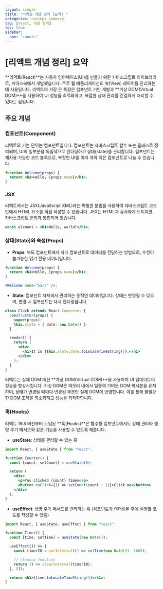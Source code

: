 ```yaml
---
layout: single
title: "리액트 개념 정리 (요약) "
categories: concept_summary
tag: [react, 개념 정리]
toc: true
sidebar:
  nav: "counts"
---
```


# [리액트 개념 정리] 요약

**리액트(React)**는 사용자 인터페이스(UI)를 만들기 위한 자바스크립트 라이브러리로, 페이스북에서 개발했습니다. 주로 웹 애플리케이션의 뷰(View) 레이어를 관리하는 데 사용됩니다.
리액트의 가장 큰 특징은 컴포넌트 기반 개발과 **가상 DOM(Virtual DOM)**을 사용하여 UI 성능을 최적화하고, 복잡한 상태 관리를 간결하게 처리할 수 있다는 점입니다.

## 주요 개념

### 컴포넌트(Component)

리액트의 기본 단위는 컴포넌트입니다. 컴포넌트는 자바스크립트 함수 또는 클래스로 정의되며, UI의 일부분을 독립적으로 렌더링하고 상태(state)를 관리합니다.
컴포넌트는 재사용 가능한 코드 블록으로, 복잡한 UI를 여러 개의 작은 컴포넌트로 나눌 수 있습니다.

```jsx
function Welcome(props) {
  return <h1>Hello, {props.name}</h1>;
}
```

### JSX

리액트에서는 JSX(JavaScript XML)라는 특별한 문법을 사용하여 자바스크립트 코드 안에서 HTML 요소를 직접 작성할 수 있습니다. JSX는 HTML과 유사하게 보이지만, 자바스크립트 문법과 통합되어 있습니다.

```jsx
const element = <h1>Hello, world!</h1>;
```

### 상태(State)와 속성(Props)

- **Props**: 부모 컴포넌트에서 자식 컴포넌트로 데이터를 전달하는 방법으로, 수정이 불가능한 읽기 전용 데이터입니다.

```jsx
function Welcome(props) {
  return <h1>Hello, {props.name}</h1>;
}

<Welcome name="Sara" />;
```

- **State**: 컴포넌트 자체에서 관리하는 동적인 데이터입니다. 상태는 변경될 수 있으며, 변경 시 컴포넌트는 다시 렌더링됩니다.

```jsx
class Clock extends React.Component {
  constructor(props) {
    super(props);
    this.state = { date: new Date() };
  }

  render() {
    return (
      <div>
        <h1>It is {this.state.date.toLocaleTimeString()}.</h1>
      </div>
    );
  }
}
```

리액트는 실제 DOM 대신 **가상 DOM(Virtual DOM)**을 사용하여 UI 업데이트의 성능을 향상시킵니다. 가상 DOM은 메모리 내에서 일종의 가벼운 DOM 복사본을 유지하며, 상태가 변경될 때마다 변경된 부분만 실제 DOM에 반영합니다. 이를 통해 불필요한 DOM 조작을 최소화하고 성능을 최적화합니다.

### 훅(Hooks)

리액트 16.8 버전부터 도입된 **훅(Hooks)**은 함수형 컴포넌트에서도 상태 관리와 생명 주기 메서드와 같은 기능을 사용할 수 있도록 해줍니다.

- **useState**: 상태를 관리할 수 있는 훅

```jsx
import React, { useState } from "react";

function Counter() {
  const [count, setCount] = useState(0);

  return (
    <div>
      <p>You clicked {count} times</p>
      <button onClick={() => setCount(count + 1)}>Click me</button>
    </div>
  );
}
```

- **useEffect**: 생명 주기 메서드를 관리하는 훅 (컴포넌트가 렌더링된 후에 실행할 코드를 작성할 수 있음)

```jsx
import React, { useState, useEffect } from "react";

function Timer() {
  const [time, setTime] = useState(new Date());

  useEffect(() => {
    const timerID = setInterval(() => setTime(new Date()), 1000);

    // cleanup function
    return () => clearInterval(timerID);
  }, []);

  return <h1>{time.toLocaleTimeString()}</h1>;
}
```
